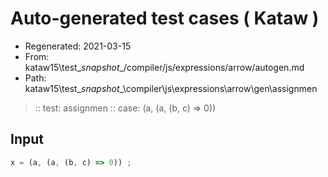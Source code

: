 # Auto-generated test cases ( Kataw )
- Regenerated: 2021-03-15
- From: kataw15\test\__snapshot__/compiler/js/expressions/arrow/autogen.md
- Path: kataw15\test\__snapshot__\compiler\js\expressions\arrow\gen\assignmen
> :: test: assignmen
> :: case: (a, (a, (b, c) => 0))
## Input

`````js
x = (a, (a, (b, c) => 0)) ;
`````
